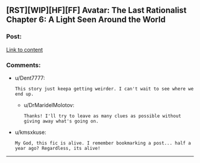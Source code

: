 ## [RST][WIP][HF][FF] Avatar: The Last Rationalist Chapter 6: A Light Seen Around the World

### Post:

[Link to content](https://www.fanfiction.net/s/13057460/7/Avatar-The-Last-Rationalist)

### Comments:

- u/Dent7777:
  ```
  This story just keepa getting weirder. I can't wait to see where we end up.
  ```

  - u/DrMaridelMolotov:
    ```
    Thanks! I'll try to leave as many clues as possible without giving away what's going on.
    ```

- u/kmsxkuse:
  ```
  My God, this fic is alive. I remember bookmarking a post... half a year ago? Regardless, its alive!
  ```

---

